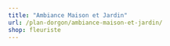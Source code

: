 ```yaml
---
title: "Ambiance Maison et Jardin"
url: /plan-dorgon/ambiance-maison-et-jardin/
shop: fleuriste
---
```

